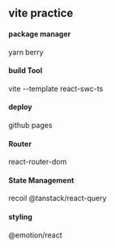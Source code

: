 
## vite practice

#### package manager
yarn berry

#### build Tool
vite --template react-swc-ts

#### deploy
github pages

#### Router
react-router-dom

#### State Management
recoil
@tanstack/react-query

#### styling
@emotion/react
